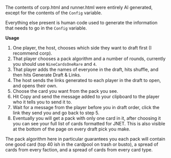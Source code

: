 The contents of corp.html and runner.html were entirely AI generated, except for the contents of the `Config` variable.

Everything else present is human code used to generate the information that needs to go in the `Config` variable.

**Usage**
1. One player, the host, chooses which side they want to draft first (I recommend corp).
2. That player chooses a pack algorithm and a number of rounds, currently you should use `NineCardsOneRare` and `4`.
3. That player adds the names of everyone in the draft, hits shuffle, and then hits Generate Draft & Links.
4. The host sends the links generated to each player in the draft to open, and opens their own.
5. Choose the card you want from the pack you see.
6. Hit Copy and send the message added to your clipboard to the player who it tells you to send it to.
7. Wait for a message from the player before you in draft order, click the link they send you and go back to step 5.
8. Eventually you will get a pack with only one card in it, after choosing it you can see your full list of cards formatted for JNET. This is also visible at the bottom of the page on every draft pick you make.

The pack algorithm here in particular guarantees you each pack will contain one good card (top 40 ish in the cardpool on trash or busto), a spread of cards from every faction, and a spread of cards from every card type.

